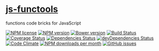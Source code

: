 [js-functools](http://aureooms.github.io/js-functools)
==

functions code bricks for JavaScript

[![NPM license](http://img.shields.io/npm/l/aureooms-js-functools.svg)](https://raw.githubusercontent.com/aureooms/js-functools/master/LICENSE)
[![NPM version](http://img.shields.io/npm/v/aureooms-js-functools.svg)](https://www.npmjs.org/package/aureooms-js-functools)
[![Bower version](http://img.shields.io/bower/v/aureooms-js-functools.svg)](http://bower.io/search/?q=aureooms-js-functools)
[![Build Status](https://travis-ci.org/aureooms/js-functools.svg)](https://travis-ci.org/aureooms/js-functools)
[![Coverage Status](https://coveralls.io/repos/aureooms/js-functools/badge.png)](https://coveralls.io/r/aureooms/js-functools)
[![Dependencies Status](https://david-dm.org/aureooms/js-functools.png)](https://david-dm.org/aureooms/js-functools#info=dependencies)
[![devDependencies Status](https://david-dm.org/aureooms/js-functools/dev-status.png)](https://david-dm.org/aureooms/js-functools#info=devDependencies)
[![Code Climate](https://codeclimate.com/github/aureooms/js-functools.png)](https://codeclimate.com/github/aureooms/js-functools)
[![NPM downloads per month](http://img.shields.io/npm/dm/aureooms-js-functools.svg)](https://www.npmjs.org/package/aureooms-js-functools)
[![GitHub issues](http://img.shields.io/github/issues/aureooms/js-functools.svg)](https://github.com/aureooms/js-functools/issues)
